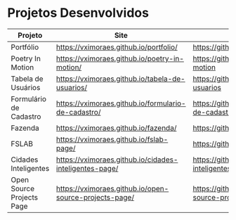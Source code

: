 # Projetos Desenvolvidos

| Projeto                    | Site                                                           | Repositório                                                        |  
| -------------------------- | -------------------------------------------------------------- | ------------------------------------------------------------------ |  
| Portfólio                  | https://vximoraes.github.io/portfolio/                         | https://github.com/vximoraes/portfolio                             |  
| Poetry In Motion           | https://vximoraes.github.io/poetry-in-motion/                  | https://github.com/vximoraes/poetry-in-motion                      |  
| Tabela de Usuários         | https://vximoraes.github.io/tabela-de-usuarios/                | https://github.com/vximoraes/tabela-de-usuarios                    |  
| Formulário de Cadastro     | https://vximoraes.github.io/formulario-de-cadastro/            | https://github.com/vximoraes/formulario-de-cadastro                |  
| Fazenda                    | https://vximoraes.github.io/fazenda/                           | https://github.com/vximoraes/fazenda                               |  
| FSLAB                      | https://vximoraes.github.io/fslab-page/                        | https://github.com/vximoraes/fslab-page                            |  
| Cidades Inteligentes       | https://vximoraes.github.io/cidades-inteligentes-page/         | https://github.com/vximoraes/cidades-inteligentes-page             |  
| Open Source Projects Page  | https://vximoraes.github.io/open-source-projects-page/         | https://github.com/vximoraes/open-source-projects-page             |  
